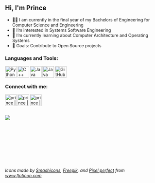 ## Hi, I'm Prince 
- 🧑‍🎓    I am currently in the final year of my Bachelors of Engineering for Computer Science and Engineering
- 👀    I’m interested in Systems Software Engineering
- 🌱    I’m currently learning about Computer Architecture and Operating Systems
- 🥅    Goals: Contribute to Open Source projects



### Languages and Tools:


[<img align="left" alt="Python" width="38px" src="https://cdn-icons-png.flaticon.com/512/2570/2570575.png" />][python]
[<img align="left" alt="C++" width="38px" src="https://upload.wikimedia.org/wikipedia/commons/thumb/1/18/C_Programming_Language.svg/1200px-C_Programming_Language.svg.png" />][c++]
[<img align="left" alt="Java" width="38px" src="https://cdn-icons-png.flaticon.com/512/3143/3143478.png" />][java]
[<img align="left" alt="Java" width="38px" src="https://cdn-icons-png.flaticon.com/512/1199/1199124.png" />][js]
[<img align="left" alt="GitHub" width="38px" src="https://image.flaticon.com/icons/png/512/779/779088.png" />][github]
<br />
<br />

### Connect with me:

[<img align="left" alt="prince | Gmail" width="38px" src="https://image.flaticon.com/icons/png/512/281/281786.png" />][mail]
[<img align="left" alt="prince | LinkedIn" width="38px" src="https://image.flaticon.com/icons/png/512/1383/1383262.png" />][linkedin]
[<img align="left" alt="prince | Instagram" width="38px" src="https://image.flaticon.com/icons/png/512/4406/4406121.png" />][instagram]

<br />

<!---
prince-modi/prince-modi is a ✨ special ✨ repository because its `README.md` (this file) appears on your GitHub profile.
You can click the Preview link to take a look at your changes.
--->

<br />
<br />
<br />

<img align="left" src="https://github-readme-stats.vercel.app/api?username=prince-modi&&show_icons=true&title_color=303030&icon_color=ff007f&text_color=808080&bg_color=ffffff" />


[instagram]: https://instagram.com/piirns
[linkedin]: https://www.linkedin.com/in/modi-prince/
[mail]: mailto:princebmodi@gmail.com
[python]: https://www.python.org
[c++]: https://isocpp.org/
[github]: https://github.com/prince-modi
[linux]: https://www.linux.org/
[java]: https://www.java.com/en/
[js]: https://www.javascript.com/

<br />
<br />
<br />
<br />
<br />
<br />
<br />
<br />
<br />

###### Icons made by <a href="https://www.flaticon.com/authors/smashicons" title="Smashicons">Smashicons</a>, <a href="https://www.freepik.com" title="Freepik">Freepik</a>, and <a href="https://www.flaticon.com/authors/pixel-perfect" title="Pixel perfect">Pixel perfect</a> from <a href="https://www.flaticon.com/" title="Flaticon">www.flaticon.com</a>
